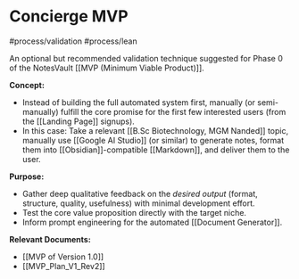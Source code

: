 # Concierge MVP
#process/validation #process/lean

An optional but recommended validation technique suggested for Phase 0 of the NotesVault [[MVP (Minimum Viable Product)]].

**Concept:**
*   Instead of building the full automated system first, manually (or semi-manually) fulfill the core promise for the first few interested users (from the [[Landing Page]] signups).
*   In this case: Take a relevant [[B.Sc Biotechnology, MGM Nanded]] topic, manually use [[Google AI Studio]] (or similar) to generate notes, format them into [[Obsidian]]-compatible [[Markdown]], and deliver them to the user.

**Purpose:**
*   Gather deep qualitative feedback on the *desired output* (format, structure, quality, usefulness) with minimal development effort.
*   Test the core value proposition directly with the target niche.
*   Inform prompt engineering for the automated [[Document Generator]].

**Relevant Documents:**
*   [[MVP of Version 1.0]]
*   [[MVP_Plan_V1_Rev2]]